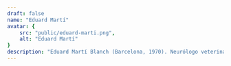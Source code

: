 ```yaml
---
draft: false
name: "Eduard Martí"
avatar: {
    src: "public/eduard-marti.png",
    alt: "Eduard Martí"
}
description: "Eduard Martí Blanch (Barcelona, 1970). Neurólogo veterinario. Ha publicado relatos en revistas como Narranación o Tártarus, y ha sido galardonado con el Premio Qlit 2022, así como con diversos premios de microrrelatos. Ha participado en las antologías Arcana Sectarium (Ed. Apache, 2022) y Ciutat soterrada (Ed. Sfabula, 2024), esta última ganadora del Premio Ictineu 2025 a Mejor Antología. Ha sido comisario de la exposición “Hic sunt dracones” dentro del Festival 42 (2024), ha colaborado como reseñador en Zenda Libros y también ha impartido masterclasses en la Escuela de Escritura Online Phantastica.com. Finalista del Premio Bagaleu 2024, dicha novela ha sido publicada por la Editorial Chronos en 2025."
---
```

